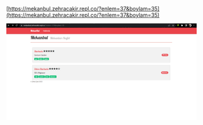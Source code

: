 [https://mekanbul.zehracakir.repl.co/?enlem=37&boylam=35](https://mekanbul.zehracakir.repl.co/?enlem=37&boylam=35)

![odev7](/resimler/odev7.PNG)